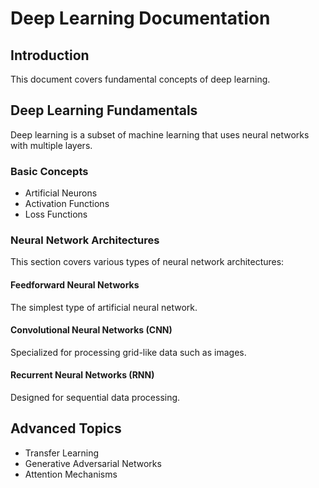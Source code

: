 # Deep Learning Documentation

## Introduction
This document covers fundamental concepts of deep learning.

## Deep Learning Fundamentals
Deep learning is a subset of machine learning that uses neural networks with multiple layers.

### Basic Concepts
- Artificial Neurons
- Activation Functions
- Loss Functions

### Neural Network Architectures
This section covers various types of neural network architectures:

#### Feedforward Neural Networks
The simplest type of artificial neural network.

#### Convolutional Neural Networks (CNN)
Specialized for processing grid-like data such as images.

#### Recurrent Neural Networks (RNN)
Designed for sequential data processing.

## Advanced Topics
- Transfer Learning
- Generative Adversarial Networks
- Attention Mechanisms

